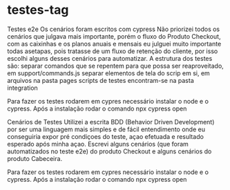 # testes-tag

Testes e2e
Os cenários foram escritos com cypress
Não priorizei todos os cenários que julgava mais importante, porém o fluxo do Produto Checkout, com as caixinhas e os planos anuais e mensais eu julguei muito importante todas asetapas, pois tratasse de um fluxo de retenção do cliente, por isso escolhi alguns desses cenários para automatizar.
A estrutura dos testes são:
separar comandos que se repentem para que possa ser reaproveitado, em support/commands.js
separar elementos de tela do scrip em si, em arquivos na pasta pages
scripts de testes encontram-se na pasta integration

Para fazer os testes rodarem em cypres necessário instalar o node e o cypress.
Após a instalação rodar o comando npx cypress open



Cenários de Testes
Utilizei a escrita BDD (Behavior Driven Development) por ser uma linguagem mais simples e de fácil entendimento onde eu conseguiria expor pré condiçoes do teste, açao efetuada e resultado esperado após minha açao.
Escrevi alguns cenários (que foram automatizados no teste e2e) do produto Checkout e alguns cenários do produto Cabeceira.

Para fazer os testes rodarem em cypres necessário instalar o node e o cypress.
Após a instalação rodar o comando npx cypress open
